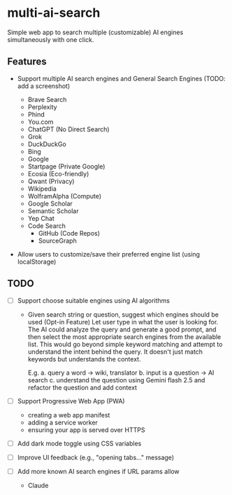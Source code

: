 # multi-ai-search

Simple web app to search multiple (customizable) AI engines simultaneously with one click.

## Features
- Support multiple AI search engines and General Search Engines (TODO: add a screenshot)
  - Brave Search
  - Perplexity
  - Phind
  - You.com
  - ChatGPT (No Direct Search)
  - Grok
  - DuckDuckGo
  - Bing
  - Google
  - Startpage (Private Google)
  - Ecosia (Eco-friendly)
  - Qwant (Privacy)
  - Wikipedia
  - WolframAlpha (Compute)
  - Google Scholar
  - Semantic Scholar
  - Yep Chat
  - Code Search
    - GitHub (Code Repos)
    - SourceGraph

- Allow users to customize/save their preferred engine list (using localStorage)

## TODO

- [ ] Support choose suitable engines using AI algorithms
  - Given search string or question, suggest which engines should be used (Opt-in Feature)
    Let user type in what the user is looking for.
    The AI could analyze the query and generate a good prompt, and then select the most appropriate search engines from the available list.
    This would go beyond simple keyword matching and attempt to understand the intent behind the query. It doesn't just match keywords but understands the context.

    E.g.
    a. query a word -> wiki, translator
    b. input is a question -> AI search
    c. understand the question using Gemini flash 2.5 and refactor the question and add context

- [ ] Support Progressive Web App (PWA)
  * creating a web app manifest
  * adding a service worker
  * ensuring your app is served over HTTPS

- [ ] Add dark mode toggle using CSS variables
- [ ] Improve UI feedback (e.g., "opening tabs..." message)

- [ ] Add more known AI search engines if URL params allow
  * Claude
